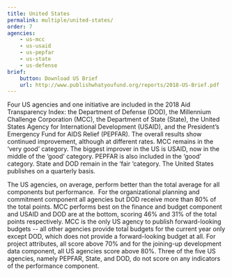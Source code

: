 ```yaml
---
title: United States
permalink: multiple/united-states/
order: 7
agencies:
    - us-mcc
    - us-usaid
    - us-pepfar
    - us-state
    - us-defense
brief:
    button: Download US Brief
    url: http://www.publishwhatyoufund.org/reports/2018-US-Brief.pdf
---
```


Four US agencies and one initiative are included in the 2018 Aid Transparency Index: the Department of Defense (DOD), the Millennium Challenge Corporation (MCC), the Department of State (State), the United States Agency for International Development (USAID), and the President’s Emergency Fund for AIDS Relief (PEPFAR). The overall results show continued improvement, although at different rates. MCC remains in the ‘very good’ category. The biggest improver in the US is USAID, now in the middle of the ‘good’ category. PEPFAR is also included in the ‘good’ category. State and DOD remain in the ‘fair ‘category. The United States publishes on a quarterly basis.

The US agencies, on average, perform better than the total average for all components but performance.  For the organizational planning and commitment component all agencies but DOD receive more than 80% of the total points. MCC performs best on the finance and budget component and USAID and DOD are at the bottom, scoring 46% and 31% of the total points respectively. MCC is the only US agency to publish forward-looking budgets -- all other agencies provide total budgets for the current year only except DOD, which does not provide a forward-looking budget at all. For project attributes, all score above 70% and for the joining-up development data component, all US agencies score above 80%. Three of the five US agencies, namely PEPFAR, State, and DOD, do not score on any indicators of the performance component.
